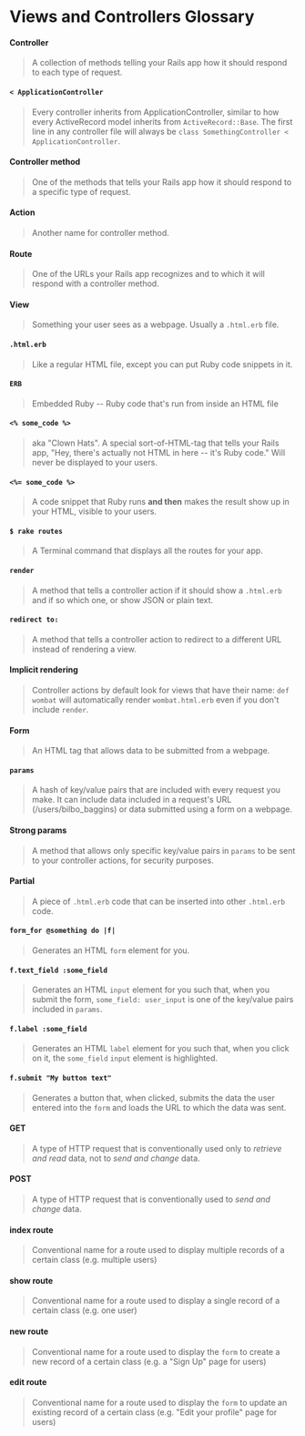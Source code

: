 # Views and Controllers Glossary

#### Controller
> A collection of methods telling your Rails app how it should respond to each type of request.

#### `< ApplicationController`
> Every controller inherits from ApplicationController, similar to how every ActiveRecord model inherits from `ActiveRecord::Base`. The first line in any controller file will always be `class SomethingController < ApplicationController`.

#### Controller method
> One of the methods that tells your Rails app how it should respond to a specific type of request.

#### Action
> Another name for controller method.

#### Route
> One of the URLs your Rails app recognizes and to which it will respond with a controller method.

#### View
> Something your user sees as a webpage. Usually a `.html.erb` file.

#### `.html.erb`
> Like a regular HTML file, except you can put Ruby code snippets in it.

#### `ERB`
> Embedded Ruby -- Ruby code that's run from inside an HTML file

#### `<% some_code %>`
> aka "Clown Hats". A special sort-of-HTML-tag that tells your Rails app, "Hey, there's actually not HTML in here -- it's Ruby code." Will never be displayed to your users.

#### `<%= some_code %>`
> A code snippet that Ruby runs **and then** makes the result show up in your HTML, visible to your users.

#### `$ rake routes`
> A Terminal command that displays all the routes for your app.

#### `render`
> A method that tells a controller action if it should show a `.html.erb` and if so which one, or show JSON or plain text.

#### `redirect to:`
> A method that tells a controller action to redirect to a different URL instead of rendering a view.

#### Implicit rendering
> Controller actions by default look for views that have their name: `def wombat` will automatically render `wombat.html.erb` even if you don't include `render`.

#### Form
> An HTML tag that allows data to be submitted from a webpage.

#### `params`
> A hash of key/value pairs that are included with every request you make. It can include data included in a request's URL (/users/bilbo_baggins) or data submitted using a form on a webpage.

#### Strong params
> A method that allows only specific key/value pairs in `params` to be sent to your controller actions, for security purposes.

#### Partial
> A piece of `.html.erb` code that can be inserted into other `.html.erb` code.

#### `form_for @something do |f|`
> Generates an HTML `form` element for you.

#### `f.text_field :some_field`
> Generates an HTML `input` element for you such that, when you submit the form, `some_field: user_input` is one of the key/value pairs included in `params`.

#### `f.label :some_field`
> Generates an HTML `label` element for you such that, when you click on it, the `some_field` `input` element is highlighted.

#### `f.submit "My button text"`
> Generates a button that, when clicked, submits the data the user entered into the `form` and loads the URL to which the data was sent.

#### GET
> A type of HTTP request that is conventionally used only to *retrieve and read* data, not to *send and change* data.

#### POST
> A type of HTTP request that is conventionally used to *send and change* data.

#### index route
> Conventional name for a route used to display multiple records of a certain class (e.g. multiple users)

#### show route
> Conventional name for a route used to display a single record of a certain class (e.g. one user)

#### new route
> Conventional name for a route used to display the `form` to create a new record of a certain class (e.g. a "Sign Up" page for users)

#### edit route
> Conventional name for a route used to display the `form` to update an existing record of a certain class (e.g. "Edit your profile" page for users)

